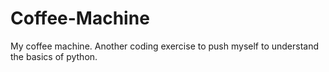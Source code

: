 # Coffee-Machine
My coffee machine. Another coding exercise to push myself to understand the basics of python.
